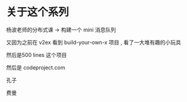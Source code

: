 # 关于这个系列

杨波老师的分布式课 -> 构建一个 mini 消息队列 

又因为之前在 v2ex 看到 build-your-own-x 项目 , 看了一大堆有趣的小玩具

然后是500 lines 这个项目

然后是 codeproject.com


孔子

费曼